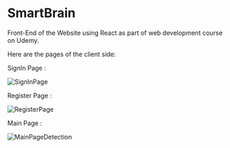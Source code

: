 # SmartBrain 
Front-End of the Website using React as part of web development course on Udemy.

Here are the pages of the client side:


SignIn Page :


![SignInPage](https://user-images.githubusercontent.com/39590212/67948238-08352680-fbee-11e9-9a0d-1b8c3d4de403.png)



Register Page :


![RegisterPage](https://user-images.githubusercontent.com/39590212/67948325-28fd7c00-fbee-11e9-8470-95f45eeda3d4.png)


Main Page : 


![MainPageDetection](https://user-images.githubusercontent.com/39590212/67948363-3c104c00-fbee-11e9-8bde-3a34f3946ac0.png)




